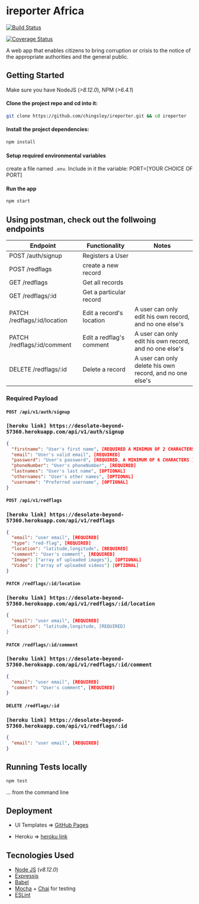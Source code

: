 # ireporter Africa
[![Build Status](https://travis-ci.com/chingsley/ireporter.svg?branch=develop)](https://travis-ci.com/chingsley/ireporter)

[![Coverage Status](https://coveralls.io/repos/github/chingsley/ireporter/badge.svg?branch=develop)](https://coveralls.io/github/chingsley/ireporter?branch=develop)

A web app that enables citizens to bring corruption or crisis to the notice of the appropriate authorities and the general public.

## Getting Started

Make sure you have NodeJS (_>8.12.0_), NPM (_>6.4.1_)

#### Clone the project repo and cd into it:

```bash
git clone https://github.com/chingsley/ireporter.git && cd ireporter
```

#### Install the project dependencies:

```bash 
npm install
```

#### Setup required environmental variables
create a file named `.env`.  Include in it the variable: PORT=[YOUR CHOICE OF PORT]

#### Run the app

```bash
npm start
```

## Using postman, check out the follwoing endpoints

| Endpoint                      | Functionality            | Notes  										 	   				                  |
| ----------------------------- | ----------------------   | ---------------------------------------------------------|
| POST /auth/signup             | Registers a User         |                                                          |
| POST /redflags                | create a new record      |                                                          |
| GET /redflags                 | Get all records          |                                                          |
| GET /redflags/:id             | Get a particular record  |                                                          |
| PATCH /redflags/:id/location  | Edit a record's location | A user can only edit his own record, and no one else's   |
| PATCH /redflags/:id/comment   | Edit a redflag's comment | A user can only edit his own record, and no one else's   |
| DELETE /redflags/:id          | Delete a record          | A user can only delete his own record, and no one else's |


### Required Payload

#### `POST /api/v1/auth/signup`
### `[heroku link] https://desolate-beyond-57360.herokuapp.com/api/v1/auth/signup`

```json
{
  "firstname": "User's first name", [REQUIRED A MINIMUN OF 2 CHARACTERS]
  "email": "User's valid email", [REQUIRED]
  "password": "User's password", [REQUIRED, A MINIMUM OF 6 CHARACTERS ]
  "phoneNumber": "User's phoneNumber", [REQUIRED]
  "lastnames": "User's last name", [OPTIONAL]
  "othernames": "User's other names", [OPTIONAL]
  "username": "Preferred username", [OPTIONAL]
}
```

#### `POST /api/v1/redflags`
### `[heroku link] https://desolate-beyond-57360.herokuapp.com/api/v1/redflags`
```json
{
  "email": "user email", [REQUIRED]
  "type": "red-flag", [REQUIRED]
  "location": "latitude,longitude", [REQUIRED]
  "comment": "User's comment", [REQUIRED]
  "Image": ["array of uploaded images"], [OPTIONAL]
  "Video": ["array of uploaded videos"] [OPTIONAL]
}
```

#### `PATCH /redflags/:id/location`
### `[heroku link] https://desolate-beyond-57360.herokuapp.com/api/v1/redflags/:id/location`

```json
{
  "email": "user email", [REQUIRED]
  "location": "latitude,longitude, [REQUIRED]
}
```

#### `PATCH /redflags/:id/comment`
### `[heroku link] https://desolate-beyond-57360.herokuapp.com/api/v1/redflags/:id/comment`

```json
{
  "email": "user email", [REQUIRED]
  "comment": "User's comment", [REQUIRED]
}
```

#### `DELETE /redflags/:id`
### `[heroku link] https://desolate-beyond-57360.herokuapp.com/api/v1/redflags/:id`

```json
{
  "email": "user email", [REQUIRED]
}
```

## Running Tests locally

```bash
npm test
```
... from the command line


## Deployment

* UI Templates => [GitHub Pages](https://chingsley.github.io/gh-pages/login.html) 

* Heroku => [heroku link](https://desolate-beyond-57360.herokuapp.com/api/v1/redflags) 


## Tecnologies Used

* [Node JS](https://nodejs.org/en/) (_v8.12.0_) 
* [Expressjs](https://expressjs.com/)
* [Babel](https://babeljs.io/)
* [Mocha](https://mochajs.org/) + [Chai](https://www.chaijs.com/) for testing
* [ESLint](https://eslint.org/)
